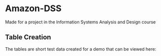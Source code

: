 # Amazon-DSS
Made for a project in the Information Systems Analysis and Design course

## Table Creation
The tables are short test data created for a demo that can be viewed here: 
